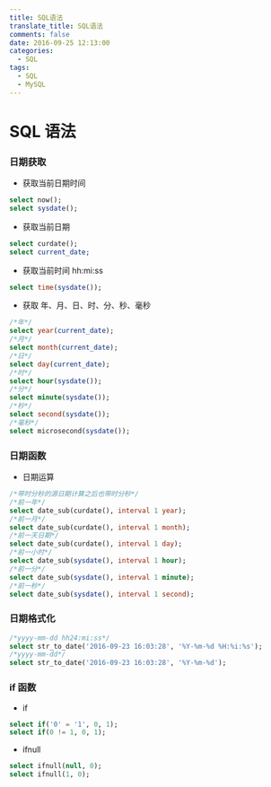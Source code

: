 ```yaml
---
title: SQL语法
translate_title: SQL语法
comments: false
date: 2016-09-25 12:13:00
categories:
  - SQL
tags:
  - SQL
  - MySQL
---
```

SQL 语法
==========
### 日期获取 ###
- 获取当前日期时间
```sql
select now();
select sysdate();
```
- 获取当前日期
```sql
select curdate();
select current_date;
```
- 获取当前时间 hh:mi:ss
```sql
select time(sysdate());
```
- 获取 年、月、日、时、分、秒、毫秒
```sql
/*年*/
select year(current_date);
/*月*/
select month(current_date);
/*日*/
select day(current_date);
/*时*/
select hour(sysdate());
/*分*/
select minute(sysdate());
/*秒*/
select second(sysdate());
/*毫秒*/
select microsecond(sysdate());
```
### 日期函数 ###
- 日期运算
```sql
/*带时分秒的源日期计算之后也带时分秒*/
/*前一年*/
select date_sub(curdate(), interval 1 year);
/*前一月*/
select date_sub(curdate(), interval 1 month);
/*前一天日期*/
select date_sub(curdate(), interval 1 day);
/*前一小时*/
select date_sub(sysdate(), interval 1 hour);
/*前一分*/
select date_sub(sysdate(), interval 1 minute);
/*前一秒*/
select date_sub(sysdate(), interval 1 second);
```
### 日期格式化 ###
```sql
/*yyyy-mm-dd hh24:mi:ss*/
select str_to_date('2016-09-23 16:03:28', '%Y-%m-%d %H:%i:%s');
/*yyyy-mm-dd*/
select str_to_date('2016-09-23 16:03:28', '%Y-%m-%d');
```
### if 函数 ###
- if
```sql
select if('0' = '1', 0, 1);
select if(0 != 1, 0, 1);
```
- ifnull
```sql
select ifnull(null, 0);
select ifnull(1, 0);
```
